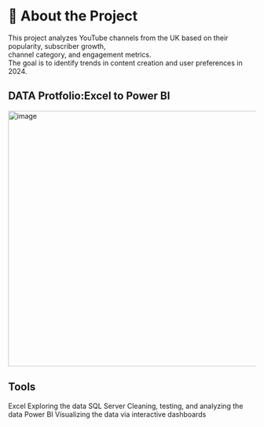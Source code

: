 # 📖 About the Project

This project analyzes YouTube channels from the UK based on their popularity, subscriber growth,  
channel category, and engagement metrics.  
The goal is to identify trends in content creation and user preferences in 2024.

## DATA Protfolio:Excel to Power BI
<img width="830" height="520" alt="image" src="https://github.com/user-attachments/assets/825b0b21-52b3-482e-bc12-8671a4e4bbb8" />


## Tools

Excel 	    Exploring the data
SQL Server 	Cleaning, testing, and analyzing the data
Power BI 	  Visualizing the data via interactive dashboards
